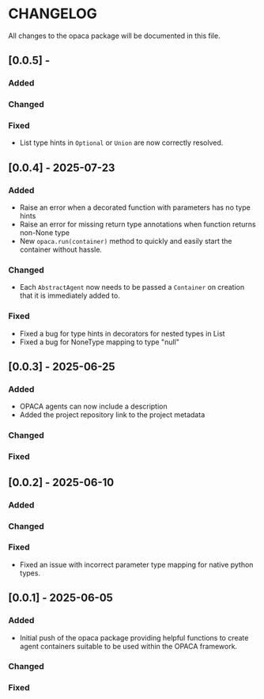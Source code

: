 # CHANGELOG

All changes to the opaca package will be documented in this file.

## [0.0.5] - 

### Added

### Changed

### Fixed

- List type hints in `Optional` or `Union` are now correctly resolved.

## [0.0.4] - 2025-07-23

### Added

- Raise an error when a decorated function with parameters has no type hints
- Raise an error for missing return type annotations when function returns non-None type
- New `opaca.run(container)` method to quickly and easily start the container without hassle.

### Changed

- Each `AbstractAgent` now needs to be passed a `Container` on creation that it is immediately added to.

### Fixed

- Fixed a bug for type hints in decorators for nested types in List
- Fixed a bug for NoneType mapping to type "null"

## [0.0.3] - 2025-06-25
 
### Added

- OPACA agents can now include a description
- Added the project repository link to the project metadata
   
### Changed
 
### Fixed

## [0.0.2] - 2025-06-10
 
### Added
   
### Changed
 
### Fixed

- Fixed an issue with incorrect parameter type mapping for native python types.

## [0.0.1] - 2025-06-05
 
### Added

- Initial push of the opaca package providing helpful functions to create agent containers suitable to be used within the OPACA framework.
   
### Changed
 
### Fixed